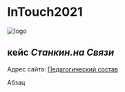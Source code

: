 
# InTouch2021

![logo](https://sun9-65.userapi.com/impg/wwS4G6kkXU0DTHbDjR3KzQBp-emnF9V9mD38ww/XjmQzDaGGxs.jpg?size=637x168&quality=96&sign=e162333614176e9b153a0ca93db52916&type=album)

## кейс *Станкин.на Связи*

Адрес сайта: [Педагогический состав](https://stankin.ru/pages/id_66/page_160)



Абзац
